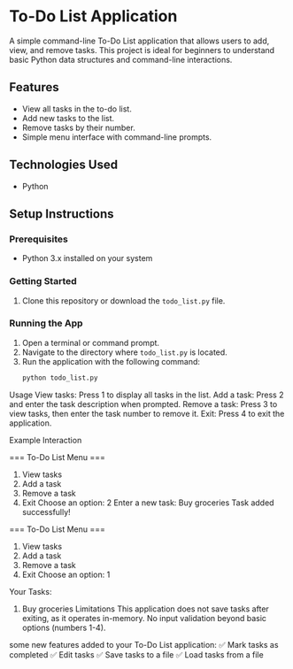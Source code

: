 # To-Do List Application

A simple command-line To-Do List application that allows users to add, view, and remove tasks. This project is ideal for beginners to understand basic Python data structures and command-line interactions.

## Features
- View all tasks in the to-do list.
- Add new tasks to the list.
- Remove tasks by their number.
- Simple menu interface with command-line prompts.

## Technologies Used
- Python

## Setup Instructions

### Prerequisites
- Python 3.x installed on your system

### Getting Started
1. Clone this repository or download the `todo_list.py` file.

### Running the App
1. Open a terminal or command prompt.
2. Navigate to the directory where `todo_list.py` is located.
3. Run the application with the following command:
   ```bash
   python todo_list.py


Usage
View tasks: Press 1 to display all tasks in the list.
Add a task: Press 2 and enter the task description when prompted.
Remove a task: Press 3 to view tasks, then enter the task number to remove it.
Exit: Press 4 to exit the application.

Example Interaction


=== To-Do List Menu ===
1. View tasks
2. Add a task
3. Remove a task
4. Exit
Choose an option: 2
Enter a new task: Buy groceries
Task added successfully!

=== To-Do List Menu ===
1. View tasks
2. Add a task
3. Remove a task
4. Exit
Choose an option: 1

Your Tasks:
1. Buy groceries
 Limitations
This application does not save tasks after exiting, as it operates in-memory.
No input validation beyond basic options (numbers 1-4).





some new features added to your To-Do List application:
✅ Mark tasks as completed
✅ Edit tasks
✅ Save tasks to a file
✅ Load tasks from a file
